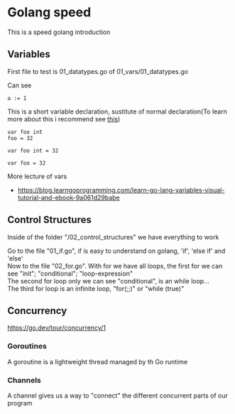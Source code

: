 # Golang speed

This is a speed golang introduction

## Variables

First file to test is 01_datatypes.go of 01_vars/01_datatypes.go

Can see
```
a := 1
```
This is a short variable declaration, sustitute of normal declaration(To learn more about this i recommend see [this](https://blog.learngoprogramming.com/golang-short-variable-declaration-rules-6df88c881ee))
```
var foo int
foo = 32

var foo int = 32

var foo = 32
```

More lecture of vars
* https://blog.learngoprogramming.com/learn-go-lang-variables-visual-tutorial-and-ebook-9a061d29babe


## Control Structures
Inside of the folder "/02_control_structures" we have everything to work

Go to the file "01_if.go", if is easy to understand on golang, 'if', 'else if' and 'else' \
Now to the file "02_for.go". With for we have all loops, the first for we can see "init"; "conditional"; "loop-expression" \
The second for loop only we can see "conditional", is an while loop... \
The third for loop is an infinite loop, "for(;;)" or "while (true)"




## Concurrency


https://go.dev/tour/concurrency/1


### Goroutines
A goroutine is a lightweight thread managed by th Go runtime

### Channels
A channel gives us a way to "connect" the different concurrent parts of our program
